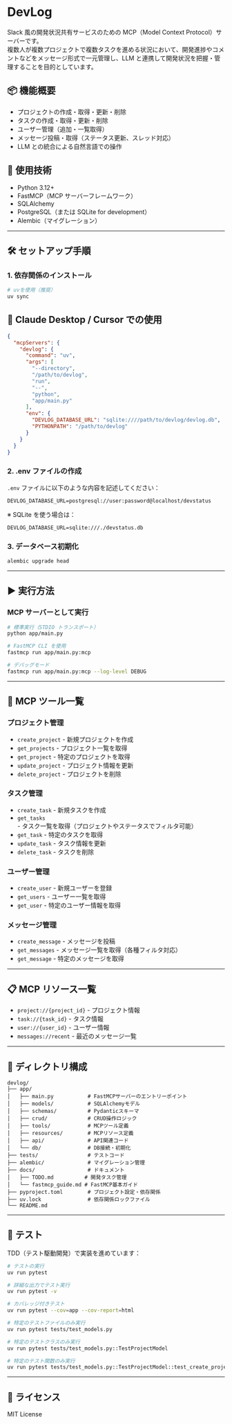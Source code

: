 # DevLog

Slack 風の開発状況共有サービスのための MCP（Model Context Protocol）サーバーです。  
複数人が複数プロジェクトで複数タスクを進める状況において、開発進捗やコメントなどをメッセージ形式で一元管理し、LLM と連携して開発状況を把握・管理することを目的としています。

## 📦 機能概要

- プロジェクトの作成・取得・更新・削除
- タスクの作成・取得・更新・削除
- ユーザー管理（追加・一覧取得）
- メッセージ投稿・取得（ステータス更新、スレッド対応）
- LLM との統合による自然言語での操作

## 🚀 使用技術

- Python 3.12+
- FastMCP（MCP サーバーフレームワーク）
- SQLAlchemy
- PostgreSQL（または SQLite for development）
- Alembic（マイグレーション）

---

## 🛠️ セットアップ手順

### 1. 依存関係のインストール

```bash
# uvを使用（推奨）
uv sync
```

## 🤖 Claude Desktop / Cursor での使用

```json
{
  "mcpServers": {
    "devlog": {
      "command": "uv",
      "args": [
        "--directory",
        "/path/to/devlog",
        "run",
        "--",
        "python",
        "app/main.py"
      ],
      "env": {
        "DEVLOG_DATABASE_URL": "sqlite:////path/to/devlog/devlog.db",
        "PYTHONPATH": "/path/to/devlog"
      }
    }
  }
}
```

### 2. .env ファイルの作成

`.env` ファイルに以下のような内容を記述してください：

```env
DEVLOG_DATABASE_URL=postgresql://user:password@localhost/devstatus
```

※ SQLite を使う場合は：

```env
DEVLOG_DATABASE_URL=sqlite:///./devstatus.db
```

### 3. データベース初期化

```bash
alembic upgrade head
```

---

## ▶️ 実行方法

### MCP サーバーとして実行

```bash
# 標準実行（STDIO トランスポート）
python app/main.py

# FastMCP CLI を使用
fastmcp run app/main.py:mcp

# デバッグモード
fastmcp run app/main.py:mcp --log-level DEBUG
```

---

## 🔧 MCP ツール一覧

### プロジェクト管理

- `create_project` - 新規プロジェクトを作成
- `get_projects` - プロジェクト一覧を取得
- `get_project` - 特定のプロジェクトを取得
- `update_project` - プロジェクト情報を更新
- `delete_project` - プロジェクトを削除

### タスク管理

- `create_task` - 新規タスクを作成
- `get_tasks` - タスク一覧を取得（プロジェクトやステータスでフィルタ可能）
- `get_task` - 特定のタスクを取得
- `update_task` - タスク情報を更新
- `delete_task` - タスクを削除

### ユーザー管理

- `create_user` - 新規ユーザーを登録
- `get_users` - ユーザー一覧を取得
- `get_user` - 特定のユーザー情報を取得

### メッセージ管理

- `create_message` - メッセージを投稿
- `get_messages` - メッセージ一覧を取得（各種フィルタ対応）
- `get_message` - 特定のメッセージを取得

---

## 📋 MCP リソース一覧

- `project://{project_id}` - プロジェクト情報
- `task://{task_id}` - タスク情報
- `user://{user_id}` - ユーザー情報
- `messages://recent` - 最近のメッセージ一覧

---

## 📂 ディレクトリ構成

```
devlog/
├── app/
│   ├── main.py           # FastMCPサーバーのエントリーポイント
│   ├── models/           # SQLAlchemyモデル
│   ├── schemas/          # Pydanticスキーマ
│   ├── crud/             # CRUD操作ロジック
│   ├── tools/            # MCPツール定義
│   ├── resources/        # MCPリソース定義
│   ├── api/              # API関連コード
│   └── db/               # DB接続・初期化
├── tests/                # テストコード
├── alembic/              # マイグレーション管理
├── docs/                 # ドキュメント
│   ├── TODO.md          # 開発タスク管理
│   └── fastmcp_guide.md # FastMCP基本ガイド
├── pyproject.toml        # プロジェクト設定・依存関係
├── uv.lock               # 依存関係ロックファイル
└── README.md
```

---

## 🧪 テスト

TDD（テスト駆動開発）で実装を進めています：

```bash
# テストの実行
uv run pytest

# 詳細な出力でテスト実行
uv run pytest -v

# カバレッジ付きテスト
uv run pytest --cov=app --cov-report=html

# 特定のテストファイルのみ実行
uv run pytest tests/test_models.py

# 特定のテストクラスのみ実行
uv run pytest tests/test_models.py::TestProjectModel

# 特定のテスト関数のみ実行
uv run pytest tests/test_models.py::TestProjectModel::test_create_project_success
```

---

## 📝 ライセンス

MIT License
